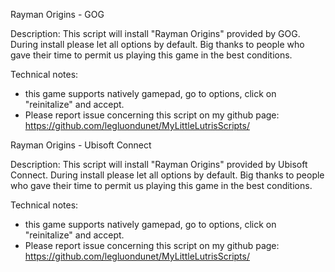 Rayman Origins - GOG

Description:
This script will install "Rayman Origins" provided by GOG.
During install please let all options by default.
Big thanks to people who gave their time to permit us playing this game in the best conditions.

Technical notes:
- this game supports natively gamepad, go to options, click on "reinitalize" and accept.
- Please report issue concerning this script on my github page:
https://github.com/legluondunet/MyLittleLutrisScripts/


Rayman Origins - Ubisoft Connect

Description:
This script will install "Rayman Origins" provided by Ubisoft Connect.
During install please let all options by default.
Big thanks to people who gave their time to permit us playing this game in the best conditions.

Technical notes:
- this game supports natively gamepad, go to options, click on "reinitalize" and accept.
- Please report issue concerning this script on my github page:
https://github.com/legluondunet/MyLittleLutrisScripts/
